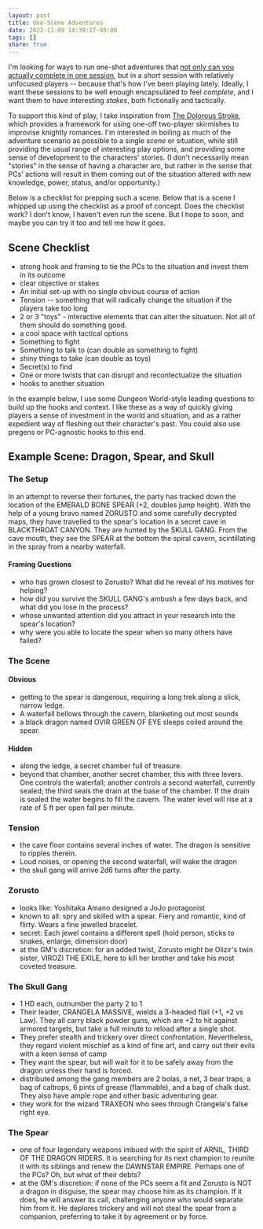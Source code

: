 ```yaml
---
layout: post
title: One-Scene Adventures
date: 2022-11-09 14:39:27-05:00
tags: []
share: true
---
```

I'm looking for ways to run one-shot adventures that [not only can you actually complete in one session](https://knightattheopera.blogspot.com/2022/10/you-suck-at-keeping-your-one-offs-as.html), but in a *short* session with relatively unfocused players -- because that's how I've been playing lately. Ideally, I want these sessions to be well enough encapsulated to feel *complete*, and I want them to have interesting *stakes*, both fictionally and tactically.

To support this kind of play, I take inspiration from [The Dolorous Stroke](https://www.wargamevault.com/m/product/249660), which provides a framework for using one-off two-player skirmishes to improvise knightly romances. I'm interested in boiling as much of the adventure scenario as possible to a single *scene* or situation, while still providing the usual range of interesting play options, and providing some sense of development to the characters' stories. (I don't necessarily mean "stories" in the sense of having a character arc, but rather in the sense that PCs' actions will result in them coming out of the situation altered with new knowledge, power, status, and/or opportunity.)

Below is a checklist for prepping such a scene. Below that is a scene I whipped up using the checklist as a proof of concept. Does the checklist work? I don't know, I haven't even run the scene. But I hope to soon, and maybe you can try it too and tell me how it goes.

## Scene Checklist
- strong hook and framing to tie the PCs to the situation and invest them in its outcome
- clear objective or stakes
- An initial set-up with no single obvious course of action
- Tension -- something that will radically change the situation if the players take too long
- 2 or 3 "toys" - interactive elements that can alter the situatuon. Not all of them should do something good.
- a cool space with tactical options
- Something to fight
- Something to talk to (can double as something to fight)
- shiny things to take (can double as toys)
- Secret(s) to find
- One or more twists that can disrupt and recontectualize the situation
- hooks to another situation

In the example below, I use some Dungeon World-style leading questions to build up the hooks and context. I like these as a way of quickly giving players a sense of investment in the world and situation, and as a rather expedient way of fleshing out their character's past. You could also use pregens or PC-agnostic hooks to this end.

## Example Scene: Dragon, Spear, and Skull

### The Setup
In an attempt to reverse their fortunes, the party has tracked down the location of the EMERALD BONE SPEAR (+2, doubles jump height).
With the help of a young bravo named ZORUSTO and some carefully decrypted maps, they have travelled to the spear's location in a secret cave in BLACKTHROAT CANYON. They are hunted by the SKULL GANG. From the cave mouth, they see the SPEAR at the bottom the spiral cavern, scintillating in the spray from a nearby waterfall.

#### Framing Questions 
- who has grown closest to Zorusto? What did he reveal of his motives for helping?
- how did you survive the SKULL GANG's ambush a few days back, and what did you lose in the process?
- whose unwanted attention did you attract in your research into the spear's location?
- why were you able to locate the spear when so many others have failed?

### The Scene
#### Obvious
- getting to the spear is dangerous, requiring a long trek along a slick, narrow ledge. 
- A waterfall bellows through the cavern, blanketing out most sounds 
- a black dragon named OVIR GREEN OF EYE sleeps coiled around the spear.

#### Hidden
- along the ledge, a secret chamber full of treasure.
- beyond that chamber, another secret chamber, this with three levers. One controls the waterfall; another controls a second waterfall, currently sealed; the third seals the drain at the base of the chamber. If the drain is sealed the water begins to fill the cavern. The water level will rise at a rate of 5 ft per open fall per minute.

### Tension
- the cave floor contains several inches of water. The dragon is sensitive to ripples therein. 
- Loud noises, or opening the second waterfall, will wake the dragon 
- the skull gang will arrive 2d6 turns after the party. 

### Zorusto
- looks like: Yoshitaka Amano designed a JoJo protagonist
- known to all: spry and skilled with a spear. Fiery and romantic, kind of flirty. Wears a fine jewelled bracelet.
- secret: Each jewel contains a different spell (hold person, sticks to snakes, enlarge, dimension door)
- at the GM's discretion: for an added twist, Zorusto might be Olizir's twin sister, VIROZI THE EXILE, here to kill her brother and take his most coveted treasure.

### The Skull Gang
- 1 HD each, outnumber the party 2 to 1
- Their leader, CRANGELA MASSIVE, wields a 3-headed flail (+1, +2 vs Law). They all carry black powder guns, which are +2 to hit against armored targets, but take a full minute to reload after a single shot.
- They prefer stealth and trickery over direct confrontation. Nevertheless, they regard violent mischief as a kind of fine art, and carry out their evils with a keen sense of camp
- They want the spear, but will wait for it to be safely away from the dragon unless their hand is forced.
- distributed among the gang members are 2 bolas, a net, 3 bear traps, a bag of caltrops, 6 pints of grease (flammable), and a bag of chalk dust. They also have ample rope and other basic adventuring gear.
- they work for the wizard TRAXEON who sees through Crangela's false right eye.

### The Spear
- one of four legendary weapons imbued with the spirit of ARNIL, THIRD OF THE DRAGON RIDERS. It is searching for its next champion to reunite it with its siblings and renew the DAWNSTAR EMPIRE. Perhaps one of the PCs? Oh, but what of their debts?
- at the GM's discretion: if none of the PCs seem a fit and Zorusto is NOT a dragon in disguise, the spear may choose him as its champion. If it does, he will answer its call, challenging anyone who would separate him from it. He deplores trickery and will not steal the spear from a companion, preferring to take it by agreement or by force.